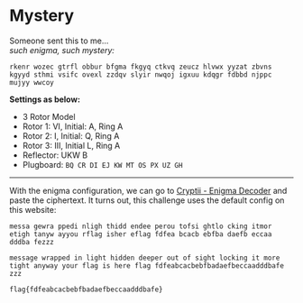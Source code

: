 # Mystery

Someone sent this to me...  
_such enigma, such mystery:_  
  
`rkenr wozec gtrfl obbur bfgma fkgyq ctkvq zeucz hlvwx yyzat zbvns kgyyd sthmi vsifc ovexl zzdqv slyir nwqoj igxuu kdqgr fdbbd njppc mujyy wwcoy`  
  
**Settings as below:**

- 3 Rotor Model
- Rotor 1: VI, Initial: A, Ring A
- Rotor 2: I, Initial: Q, Ring A
- Rotor 3: III, Initial L, Ring A
- Reflector: UKW B
- Plugboard: `BQ CR DI EJ KW MT OS PX UZ GH`

-----

With the enigma configuration, we can go to [Cryptii - Enigma Decoder]() and paste the ciphertext. It turns out, this challenge uses the default config on this website:

```
messa gewra ppedi nligh thidd endee perou tofsi ghtlo cking itmor etigh tanyw ayyou rflag isher eflag fdfea bcacb ebfba daefb eccaa dddba fezzz
```

```
message wrapped in light hidden deeper out of sight locking it more tight anyway your flag is here flag fdfeabcacbebfbadaefbeccaadddbafe zzz
```

```
flag{fdfeabcacbebfbadaefbeccaadddbafe}
```